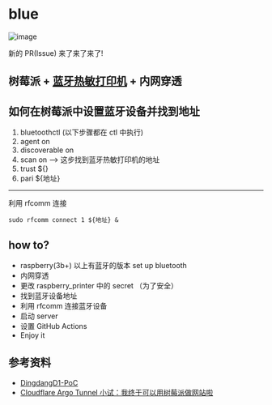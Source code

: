 # blue
![image](https://user-images.githubusercontent.com/15976103/196897891-a9474adc-9e60-4340-9406-736829639092.png)

新的 PR(Issue) 来了来了来了!

## 树莓派 + [蓝牙热敏打印机](https://mobile.yangkeduo.com/goods2.html?goods_id=215919711645) + 内网穿透


## 如何在树莓派中设置蓝牙设备并找到地址

1. bluetoothctl (以下步骤都在 ctl 中执行)
2. agent on
3. discoverable on
4. scan on --> 这步找到蓝牙热敏打印机的地址
5. trust ${}
6. pari ${地址}

---
利用 rfcomm 连接
```shell
sudo rfcomm connect 1 ${地址} &
```

## how to?

- raspberry(3b+) 以上有蓝牙的版本 set up bluetooth
- 内网穿透
- 更改 raspberry_printer 中的 secret （为了安全）
- 找到蓝牙设备地址
- 利用 rfcomm 连接蓝牙设备 
- 启动 server 
- 设置 GitHub Actions
- Enjoy it

## 参考资料

- [DingdangD1-PoC](https://github.com/LynMoe/DingdangD1-PoC)
- [Cloudflare Argo Tunnel 小试：我终于可以用树莓派做网站啦](https://dmesg.app/argo-tunnel.html)